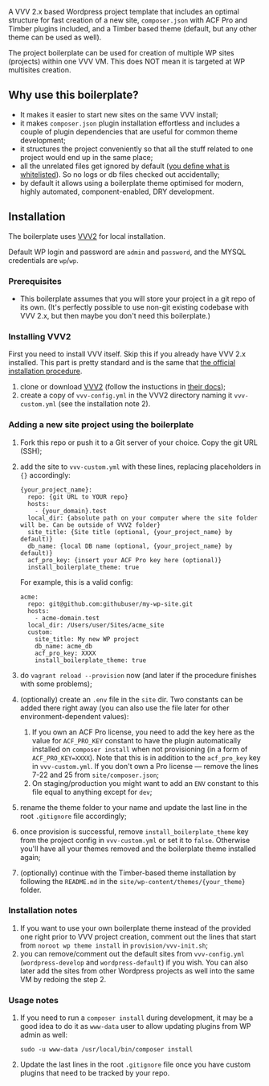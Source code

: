 A VVV 2.x based Wordpress project template that includes an optimal structure for fast creation of a new site, `composer.json` with ACF Pro and Timber plugins included, and a Timber based theme (default, but any other theme can be used as well).

The project boilerplate can be used for creation of multiple WP sites (projects) within one VVV VM. This does NOT mean it is targeted at WP multisites creation.

## Why use this boilerplate?

- It makes it easier to start new sites on the same VVV install;
- it makes `composer.json` plugin installation effortless and includes a couple of plugin dependencies that are useful for common theme development;
- it structures the project conveniently so that all the stuff related to one project would end up in the same place;
- all the unrelated files get ignored by default ([you define what is whitelisted](https://salferrarello.com/wordpress-gitignore/)). So no logs or db files checked out accidentally;
- by default it allows using a boilerplate theme optimised for modern, highly automated, component-enabled, DRY development.

## Installation

The boilerplate uses [VVV2](https://varyingvagrantvagrants.org) for local installation. 

Default WP login and password are `admin` and `password`, and the MYSQL credentials are `wp`/`wp`.

### Prerequisites

 - This boilerplate assumes that you will store your project in a git repo of its own. (It's perfectly possible to use non-git existing codebase with VVV 2.x, but then maybe you don't need this boilerplate.)

### Installing VVV2

First you need to install VVV itself. Skip this if you already have VVV 2.x installed. This part is pretty standard and is the same that [the official installation procedure](https://varyingvagrantvagrants.org/docs/en-US/installation/).

1. clone or download [VVV2](http://github.com/Varying-Vagrant-Vagrants/VVV) (follow the instuctions in [their docs](https://varyingvagrantvagrants.org/docs/en-US/installation/));
2. create a copy of `vvv-config.yml` in the VVV2 directory naming it `vvv-custom.yml` (see the installation note 2).

### Adding a new site project using the boilerplate

1. Fork this repo or push it to a Git server of your choice. Copy the git URL (SSH);
2. add the site to `vvv-custom.yml` with these lines, replacing placeholders in `{}` accordingly:

    ```
    {your_project_name}: 
      repo: {git URL to YOUR repo}
      hosts:
        - {your_domain}.test 
      local_dir: {absolute path on your computer where the site folder will be. Can be outside of VVV2 folder}
      site_title: {Site title (optional, {your_project_name} by default)}
      db_name: {local DB name (optional, {your_project_name} by default)}
      acf_pro_key: {insert your ACF Pro key here (optional)}
      install_boilerplate_theme: true
    ```
	
	For example, this is a valid config:

	```
	acme:
	  repo: git@github.com:githubuser/my-wp-site.git
	  hosts:
	    - acme-domain.test
	  local_dir: /Users/user/Sites/acme_site
	  custom:
	    site_title: My new WP project
	    db_name: acme_db
	    acf_pro_key: XXXX
	    install_boilerplate_theme: true
	```

3. do `vagrant reload --provision` now (and later if the procedure finishes with some problems);
4. (optionally) create an `.env` file in the `site` dir. Two constants can be added there right away (you can also use the file later for other environment-dependent values):
	1. If you own an ACF Pro license, you need to add the key here as the value for `ACF_PRO_KEY` constant to have the plugin automatically installed on `composer install` when not provisioning (in a form of `ACF_PRO_KEY=XXXX`). Note that this is in addition to the `acf_pro_key` key in `vvv-custom.yml`. If you don't own a Pro license — remove the lines 7-22 and 25 from `site/composer.json`;
	2. On staging/production you might want to add an `ENV` constant to this file equal to anything except for `dev`;
5. rename the theme folder to your name and update the last line in the root `.gitignore` file accordingly;
6. once provision is successful, remove `install_boilerplate_theme` key from the project config in `vvv-custom.yml` or set it to `false`. Otherwise you'll have all your themes removed and the boilerplate theme installed again;
6. (optionally) continue with the Timber-based theme installation by following the `README.md` in the `site/wp-content/themes/{your_theme}` folder.

### Installation notes

1. If you want to use your own boilerplate theme instead of the provided one right prior to VVV project creation, comment out the lines that start from `noroot wp theme install` in `provision/vvv-init.sh`;
2. you can remove/comment out the default sites from `vvv-config.yml` (`wordpress-develop` and `wordpress-default`) if you wish. You can also later add the sites from other Wordpress projects as well into the same VM by redoing the step 2.

### Usage notes

1. If you need to run a `composer install` during development, it may be a good idea to do it as `www-data` user to allow updating plugins from WP admin as well:

    ```
    sudo -u www-data /usr/local/bin/composer install
    ```

2. Update the last lines in the root `.gitignore` file once you have custom plugins that need to be tracked by your repo. 
